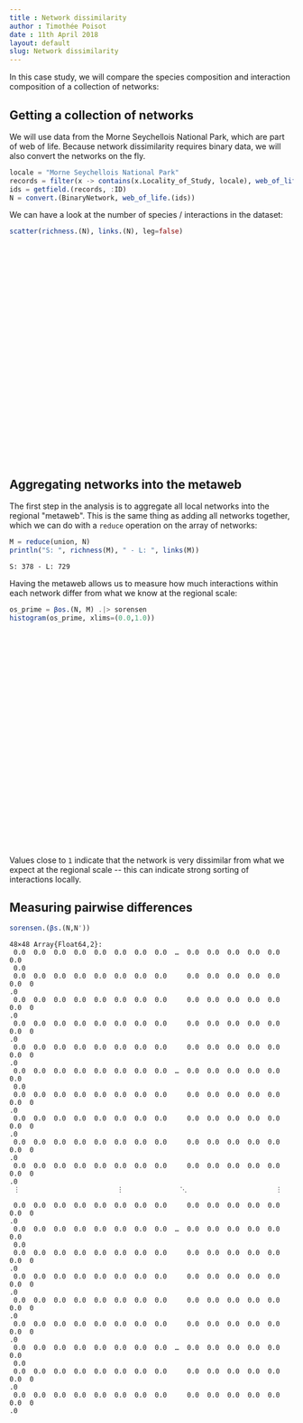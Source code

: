 ```yaml
---
title : Network dissimilarity
author : Timothée Poisot
date : 11th April 2018
layout: default
slug: Network dissimilarity
---
```





In this case study, we will compare the species composition and interaction
composition of a collection of networks:

## Getting a collection of networks

We will use data from the Morne Seychellois National Park, which are part of web
of life. Because network dissimilarity requires binary data, we will also
convert the networks on the fly.

````julia
locale = "Morne Seychellois National Park"
records = filter(x -> contains(x.Locality_of_Study, locale), web_of_life())
ids = getfield.(records, :ID)
N = convert.(BinaryNetwork, web_of_life.(ids))
````





We can have a look at the number of species / interactions in the dataset:

````julia
scatter(richness.(N), links.(N), leg=false)
````



<div id="0c74e3ca-a9f9-42fc-9f6a-bc9348d2043c" style="width:576px;height:384px;"></div>
<script>
PLOT = document.getElementById('0c74e3ca-a9f9-42fc-9f6a-bc9348d2043c');
Plotly.plot(PLOT, [{"showlegend":true,"mode":"markers","xaxis":"x1","colorbar":{"title":""},"marker":{"symbol":"circle","color":["rgba(0, 154, 250, 1.000)","rgba(0, 154, 250, 1.000)","rgba(0, 154, 250, 1.000)","rgba(0, 154, 250, 1.000)","rgba(0, 154, 250, 1.000)","rgba(0, 154, 250, 1.000)","rgba(0, 154, 250, 1.000)","rgba(0, 154, 250, 1.000)","rgba(0, 154, 250, 1.000)","rgba(0, 154, 250, 1.000)","rgba(0, 154, 250, 1.000)","rgba(0, 154, 250, 1.000)","rgba(0, 154, 250, 1.000)","rgba(0, 154, 250, 1.000)","rgba(0, 154, 250, 1.000)","rgba(0, 154, 250, 1.000)","rgba(0, 154, 250, 1.000)","rgba(0, 154, 250, 1.000)","rgba(0, 154, 250, 1.000)","rgba(0, 154, 250, 1.000)","rgba(0, 154, 250, 1.000)","rgba(0, 154, 250, 1.000)","rgba(0, 154, 250, 1.000)","rgba(0, 154, 250, 1.000)","rgba(0, 154, 250, 1.000)","rgba(0, 154, 250, 1.000)","rgba(0, 154, 250, 1.000)","rgba(0, 154, 250, 1.000)","rgba(0, 154, 250, 1.000)","rgba(0, 154, 250, 1.000)","rgba(0, 154, 250, 1.000)","rgba(0, 154, 250, 1.000)","rgba(0, 154, 250, 1.000)","rgba(0, 154, 250, 1.000)","rgba(0, 154, 250, 1.000)","rgba(0, 154, 250, 1.000)","rgba(0, 154, 250, 1.000)","rgba(0, 154, 250, 1.000)","rgba(0, 154, 250, 1.000)","rgba(0, 154, 250, 1.000)","rgba(0, 154, 250, 1.000)","rgba(0, 154, 250, 1.000)","rgba(0, 154, 250, 1.000)","rgba(0, 154, 250, 1.000)","rgba(0, 154, 250, 1.000)","rgba(0, 154, 250, 1.000)","rgba(0, 154, 250, 1.000)","rgba(0, 154, 250, 1.000)"],"line":{"color":["rgba(0, 0, 0, 1.000)","rgba(0, 0, 0, 1.000)","rgba(0, 0, 0, 1.000)","rgba(0, 0, 0, 1.000)","rgba(0, 0, 0, 1.000)","rgba(0, 0, 0, 1.000)","rgba(0, 0, 0, 1.000)","rgba(0, 0, 0, 1.000)","rgba(0, 0, 0, 1.000)","rgba(0, 0, 0, 1.000)","rgba(0, 0, 0, 1.000)","rgba(0, 0, 0, 1.000)","rgba(0, 0, 0, 1.000)","rgba(0, 0, 0, 1.000)","rgba(0, 0, 0, 1.000)","rgba(0, 0, 0, 1.000)","rgba(0, 0, 0, 1.000)","rgba(0, 0, 0, 1.000)","rgba(0, 0, 0, 1.000)","rgba(0, 0, 0, 1.000)","rgba(0, 0, 0, 1.000)","rgba(0, 0, 0, 1.000)","rgba(0, 0, 0, 1.000)","rgba(0, 0, 0, 1.000)","rgba(0, 0, 0, 1.000)","rgba(0, 0, 0, 1.000)","rgba(0, 0, 0, 1.000)","rgba(0, 0, 0, 1.000)","rgba(0, 0, 0, 1.000)","rgba(0, 0, 0, 1.000)","rgba(0, 0, 0, 1.000)","rgba(0, 0, 0, 1.000)","rgba(0, 0, 0, 1.000)","rgba(0, 0, 0, 1.000)","rgba(0, 0, 0, 1.000)","rgba(0, 0, 0, 1.000)","rgba(0, 0, 0, 1.000)","rgba(0, 0, 0, 1.000)","rgba(0, 0, 0, 1.000)","rgba(0, 0, 0, 1.000)","rgba(0, 0, 0, 1.000)","rgba(0, 0, 0, 1.000)","rgba(0, 0, 0, 1.000)","rgba(0, 0, 0, 1.000)","rgba(0, 0, 0, 1.000)","rgba(0, 0, 0, 1.000)","rgba(0, 0, 0, 1.000)","rgba(0, 0, 0, 1.000)"],"width":1},"size":8},"y":[17,27,24,29,51,58,62,35,15,20,17,24,39,18,33,41,19,35,44,25,43,28,45,46,21,28,21,36,39,30,35,28,6,9,19,31,43,49,46,58,11,16,26,23,50,45,57,32],"type":"scatter","name":"y1","yaxis":"y1","x":[17,22,20,22,34,35,32,25,16,19,18,19,26,17,24,27,22,29,32,25,29,28,36,29,16,20,19,27,26,20,24,24,8,10,22,24,30,33,30,35,13,17,25,21,34,34,35,23]}], {"showlegend":false,"paper_bgcolor":"rgba(255, 255, 255, 1.000)","xaxis1":{"showticklabels":true,"gridwidth":0.5,"tickvals":[10.0,15.0,20.0,25.0,30.0,35.0],"visible":true,"ticks":"inside","range":[7.16,36.84],"domain":[0.03769928064547487,0.9931649168853894],"tickmode":"array","linecolor":"rgba(0, 0, 0, 1.000)","showgrid":true,"title":"","mirror":false,"tickangle":0,"showline":true,"gridcolor":"rgba(0, 0, 0, 0.100)","titlefont":{"color":"rgba(0, 0, 0, 1.000)","family":"sans-serif","size":15},"tickcolor":"rgb(0, 0, 0)","ticktext":["10","15","20","25","30","35"],"zeroline":false,"type":"-","tickfont":{"color":"rgba(0, 0, 0, 1.000)","family":"sans-serif","size":11},"zerolinecolor":"rgba(0, 0, 0, 1.000)","anchor":"y1"},"annotations":[],"height":384,"margin":{"l":0,"b":20,"r":0,"t":20},"plot_bgcolor":"rgba(255, 255, 255, 1.000)","yaxis1":{"showticklabels":true,"gridwidth":0.5,"tickvals":[10.0,20.0,30.0,40.0,50.0,60.0],"visible":true,"ticks":"inside","range":[4.32,63.68],"domain":[0.0391878098571012,0.989747375328084],"tickmode":"array","linecolor":"rgba(0, 0, 0, 1.000)","showgrid":true,"title":"","mirror":false,"tickangle":0,"showline":true,"gridcolor":"rgba(0, 0, 0, 0.100)","titlefont":{"color":"rgba(0, 0, 0, 1.000)","family":"sans-serif","size":15},"tickcolor":"rgb(0, 0, 0)","ticktext":["10","20","30","40","50","60"],"zeroline":false,"type":"-","tickfont":{"color":"rgba(0, 0, 0, 1.000)","family":"sans-serif","size":11},"zerolinecolor":"rgba(0, 0, 0, 1.000)","anchor":"x1"},"width":576});
</script>




## Aggregating networks into the metaweb

The first step in the analysis is to aggregate all local networks into the
regional "metaweb". This is the same thing as adding all networks together,
which we can do with a `reduce` operation on the array of networks:

````julia
M = reduce(union, N)
println("S: ", richness(M), " - L: ", links(M))
````


````
S: 378 - L: 729
````





Having the metaweb allows us to measure how much interactions within each
network differ from what we know at the regional scale:

````julia
os_prime = βos.(N, M) .|> sorensen
histogram(os_prime, xlims=(0.0,1.0))
````



<div id="f911be1c-2511-42ae-b2a4-896f05b139d9" style="width:576px;height:384px;"></div>
<script>
PLOT = document.getElementById('f911be1c-2511-42ae-b2a4-896f05b139d9');
Plotly.plot(PLOT, [{"xaxis":"x1","fill":"tozeroy","yaxis":"y1","x":[0.55,0.55,0.5999999999999999,0.5999999999999999,0.55,0.55],"showlegend":true,"mode":"lines","fillcolor":"rgba(0, 154, 250, 1.000)","name":"y1","line":{"color":"rgba(0, 0, 0, 1.000)","dash":"solid","width":1},"y":[2.0,0.0,0.0,2.0,2.0,2.0],"type":"scatter"},{"xaxis":"x1","fill":"tozeroy","yaxis":"y1","x":[0.6,0.6,0.65,0.65,0.6,0.6],"showlegend":false,"mode":"lines","fillcolor":"rgba(0, 154, 250, 1.000)","name":"y1","line":{"color":"rgba(0, 0, 0, 1.000)","dash":"solid","width":1},"y":[2.0,0.0,0.0,2.0,2.0,2.0],"type":"scatter"},{"xaxis":"x1","fill":"tozeroy","yaxis":"y1","x":[0.6500000000000001,0.6500000000000001,0.7,0.7,0.6500000000000001,0.6500000000000001],"showlegend":false,"mode":"lines","fillcolor":"rgba(0, 154, 250, 1.000)","name":"y1","line":{"color":"rgba(0, 0, 0, 1.000)","dash":"solid","width":1},"y":[9.0,0.0,0.0,9.0,9.0,9.0],"type":"scatter"},{"xaxis":"x1","fill":"tozeroy","yaxis":"y1","x":[0.7,0.7,0.75,0.75,0.7,0.7],"showlegend":false,"mode":"lines","fillcolor":"rgba(0, 154, 250, 1.000)","name":"y1","line":{"color":"rgba(0, 0, 0, 1.000)","dash":"solid","width":1},"y":[14.0,0.0,0.0,14.0,14.0,14.0],"type":"scatter"},{"xaxis":"x1","fill":"tozeroy","yaxis":"y1","x":[0.75,0.75,0.8,0.8,0.75,0.75],"showlegend":false,"mode":"lines","fillcolor":"rgba(0, 154, 250, 1.000)","name":"y1","line":{"color":"rgba(0, 0, 0, 1.000)","dash":"solid","width":1},"y":[10.0,0.0,0.0,10.0,10.0,10.0],"type":"scatter"},{"xaxis":"x1","fill":"tozeroy","yaxis":"y1","x":[0.8,0.8,0.8499999999999999,0.8499999999999999,0.8,0.8],"showlegend":false,"mode":"lines","fillcolor":"rgba(0, 154, 250, 1.000)","name":"y1","line":{"color":"rgba(0, 0, 0, 1.000)","dash":"solid","width":1},"y":[9.0,0.0,0.0,9.0,9.0,9.0],"type":"scatter"},{"xaxis":"x1","fill":"tozeroy","yaxis":"y1","x":[0.85,0.85,0.9,0.9,0.85,0.85],"showlegend":false,"mode":"lines","fillcolor":"rgba(0, 154, 250, 1.000)","name":"y1","line":{"color":"rgba(0, 0, 0, 1.000)","dash":"solid","width":1},"y":[2.0,0.0,0.0,2.0,2.0,2.0],"type":"scatter"}], {"showlegend":true,"paper_bgcolor":"rgba(255, 255, 255, 1.000)","xaxis1":{"showticklabels":true,"gridwidth":0.5,"tickvals":[0.0,0.2,0.4,0.6000000000000001,0.8,1.0],"visible":true,"ticks":"inside","range":[0.0,1.0],"domain":[0.03769928064547487,0.9931649168853894],"tickmode":"array","linecolor":"rgba(0, 0, 0, 1.000)","showgrid":true,"title":"","mirror":false,"tickangle":0,"showline":true,"gridcolor":"rgba(0, 0, 0, 0.100)","titlefont":{"color":"rgba(0, 0, 0, 1.000)","family":"sans-serif","size":15},"tickcolor":"rgb(0, 0, 0)","ticktext":["0.0","0.2","0.4","0.6","0.8","1.0"],"zeroline":false,"type":"-","tickfont":{"color":"rgba(0, 0, 0, 1.000)","family":"sans-serif","size":11},"zerolinecolor":"rgba(0, 0, 0, 1.000)","anchor":"y1"},"annotations":[],"height":384,"margin":{"l":0,"b":20,"r":0,"t":20},"plot_bgcolor":"rgba(255, 255, 255, 1.000)","yaxis1":{"showticklabels":true,"gridwidth":0.5,"tickvals":[0.0,2.0,4.0,6.0,8.0,10.0,12.0,14.0],"visible":true,"ticks":"inside","range":[0.0,14.0],"domain":[0.0391878098571012,0.989747375328084],"tickmode":"array","linecolor":"rgba(0, 0, 0, 1.000)","showgrid":true,"title":"","mirror":false,"tickangle":0,"showline":true,"gridcolor":"rgba(0, 0, 0, 0.100)","titlefont":{"color":"rgba(0, 0, 0, 1.000)","family":"sans-serif","size":15},"tickcolor":"rgb(0, 0, 0)","ticktext":["0","2","4","6","8","10","12","14"],"zeroline":false,"type":"-","tickfont":{"color":"rgba(0, 0, 0, 1.000)","family":"sans-serif","size":11},"zerolinecolor":"rgba(0, 0, 0, 1.000)","anchor":"x1"},"legend":{"bordercolor":"rgba(0, 0, 0, 1.000)","bgcolor":"rgba(255, 255, 255, 1.000)","font":{"color":"rgba(0, 0, 0, 1.000)","family":"sans-serif","size":11},"y":1.0,"x":1.0},"width":576});
</script>




Values close to `1` indicate that the network is very dissimilar from what we
expect at the regional scale -- this can indicate strong sorting of interactions
locally.

## Measuring pairwise differences

````julia
sorensen.(βs.(N,N'))
````


````
48×48 Array{Float64,2}:
 0.0  0.0  0.0  0.0  0.0  0.0  0.0  0.0  …  0.0  0.0  0.0  0.0  0.0  0.0 
 0.0
 0.0  0.0  0.0  0.0  0.0  0.0  0.0  0.0     0.0  0.0  0.0  0.0  0.0  0.0  0
.0
 0.0  0.0  0.0  0.0  0.0  0.0  0.0  0.0     0.0  0.0  0.0  0.0  0.0  0.0  0
.0
 0.0  0.0  0.0  0.0  0.0  0.0  0.0  0.0     0.0  0.0  0.0  0.0  0.0  0.0  0
.0
 0.0  0.0  0.0  0.0  0.0  0.0  0.0  0.0     0.0  0.0  0.0  0.0  0.0  0.0  0
.0
 0.0  0.0  0.0  0.0  0.0  0.0  0.0  0.0  …  0.0  0.0  0.0  0.0  0.0  0.0 
 0.0
 0.0  0.0  0.0  0.0  0.0  0.0  0.0  0.0     0.0  0.0  0.0  0.0  0.0  0.0  0
.0
 0.0  0.0  0.0  0.0  0.0  0.0  0.0  0.0     0.0  0.0  0.0  0.0  0.0  0.0  0
.0
 0.0  0.0  0.0  0.0  0.0  0.0  0.0  0.0     0.0  0.0  0.0  0.0  0.0  0.0  0
.0
 0.0  0.0  0.0  0.0  0.0  0.0  0.0  0.0     0.0  0.0  0.0  0.0  0.0  0.0  0
.0
 ⋮                        ⋮              ⋱                      ⋮  
          
 0.0  0.0  0.0  0.0  0.0  0.0  0.0  0.0     0.0  0.0  0.0  0.0  0.0  0.0  0
.0
 0.0  0.0  0.0  0.0  0.0  0.0  0.0  0.0  …  0.0  0.0  0.0  0.0  0.0  0.0 
 0.0
 0.0  0.0  0.0  0.0  0.0  0.0  0.0  0.0     0.0  0.0  0.0  0.0  0.0  0.0  0
.0
 0.0  0.0  0.0  0.0  0.0  0.0  0.0  0.0     0.0  0.0  0.0  0.0  0.0  0.0  0
.0
 0.0  0.0  0.0  0.0  0.0  0.0  0.0  0.0     0.0  0.0  0.0  0.0  0.0  0.0  0
.0
 0.0  0.0  0.0  0.0  0.0  0.0  0.0  0.0     0.0  0.0  0.0  0.0  0.0  0.0  0
.0
 0.0  0.0  0.0  0.0  0.0  0.0  0.0  0.0  …  0.0  0.0  0.0  0.0  0.0  0.0 
 0.0
 0.0  0.0  0.0  0.0  0.0  0.0  0.0  0.0     0.0  0.0  0.0  0.0  0.0  0.0  0
.0
 0.0  0.0  0.0  0.0  0.0  0.0  0.0  0.0     0.0  0.0  0.0  0.0  0.0  0.0  0
.0
````


